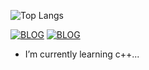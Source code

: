 
![Top Langs](https://github-readme-stats.vercel.app/api/top-langs/?username=JhonVk&layout=compact)



[![BLOG](https://img.shields.io/badge/WhatsApp-25D366?style=for-the-badge&logo=whatsapp&logoColor=white)](https://wa.me/5551984500696)
[![BLOG](https://img.shields.io/badge/Gmail-D14836?style=for-the-badge&logo=gmail&logoColor=white)](mailto:joaovitoremailprofissional@gmail.com?subject=joaovitoremailprofissional@gmail.com&body=joaovitoremailprofissional@gmail.com)


- I’m currently learning c++...

